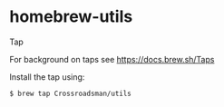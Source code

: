 # homebrew-utils
Tap


For background on taps see <https://docs.brew.sh/Taps>


Install the tap using:

```console
$ brew tap Crossroadsman/utils
```
